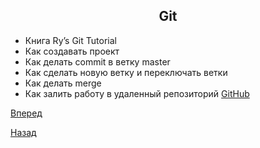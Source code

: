 ## <center>**Git**</center> 
* Книга Ry’s Git Tutorial 
* Как создавать проект
* Как делать commit в ветку master
* Как сделать новую ветку и переключать ветки
* Как делать merge 
* Как залить работу в удаленный репозиторий [GitHub](http://github.com)

[Вперед](README-9)

[Назад](README-7)